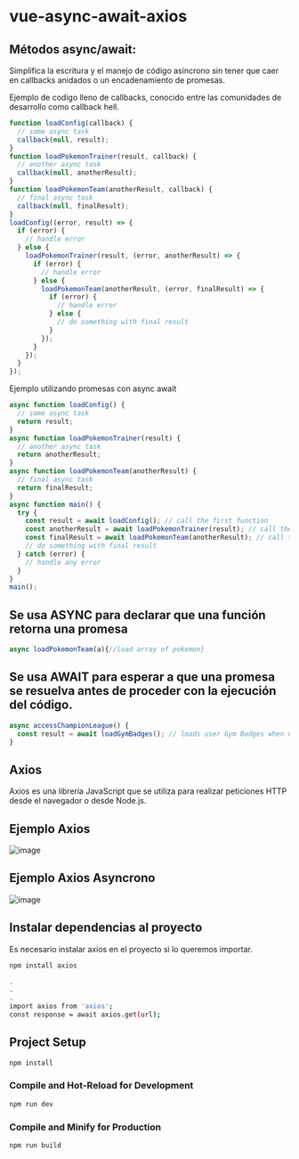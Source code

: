 # vue-async-await-axios

## Métodos async/await:
Simplifica la escritura y el manejo de código asíncrono sin tener que caer en callbacks anidados o un encadenamiento de promesas.

Ejemplo de codigo lleno de callbacks, conocido entre las comunidades de desarrollo como callback hell. 
```js
function loadConfig(callback) {
  // some async task
  callback(null, result);
}
function loadPokemonTrainer(result, callback) {
  // another async task
  callback(null, anotherResult);
}
function loadPokemonTeam(anotherResult, callback) {
  // final async task
  callback(null, finalResult);
}
loadConfig((error, result) => {
  if (error) {
    // handle error
  } else {
    loadPokemonTrainer(result, (error, anotherResult) => {
      if (error) {
        // handle error
      } else {
        loadPokemonTeam(anotherResult, (error, finalResult) => {
          if (error) {
            // handle error
          } else {
            // do something with final result
          }
        });
      }
    });
  }
});  
```
Ejemplo utilizando promesas con async await

```js
async function loadConfig() {
  // some async task
  return result;
}
async function loadPokemonTrainer(result) {
  // another async task
  return anotherResult;
}
async function loadPokemonTeam(anotherResult) {
  // final async task
  return finalResult;
}
async function main() {
  try {
    const result = await loadConfig(); // call the first function
    const anotherResult = await loadPokemonTrainer(result); // call the second function
    const finalResult = await loadPokemonTeam(anotherResult); // call the final function
    // do something with final result
  } catch (error) {
    // handle any error
  }
}
main();     
```

## Se usa ASYNC para declarar que una función retorna una promesa 
```js
async loadPokemonTeam(a){//load array of pokemon}
```

## Se usa AWAIT para esperar a que una promesa se resuelva antes de proceder con la ejecución del código.
```js
async accessChampionLeague() {
  const result = await loadGymBadges(); // loads user Gym Badges when user is
}
```

## Axios
Axios es una librería JavaScript que se utiliza para realizar peticiones HTTP desde el navegador o desde Node.js.

## Ejemplo Axios 

![image](https://github.com/fredinfu/vue-async-await-axios/assets/23424560/2cafb6ce-2b05-461f-940c-1bc1de5a0801)

## Ejemplo Axios Asyncrono

![image](https://github.com/fredinfu/vue-async-await-axios/assets/23424560/5838e6ce-e795-4dc0-9f93-c18d4ed28590)


## Instalar dependencias al proyecto
Es necesario instalar axios en el proyecto si lo queremos importar. 

```sh
npm install axios
```

```sh
.
.
.
import axios from 'axios';
const response = await axios.get(url);
```

## Project Setup

```sh
npm install
```

### Compile and Hot-Reload for Development

```sh
npm run dev
```

### Compile and Minify for Production

```sh
npm run build
```
